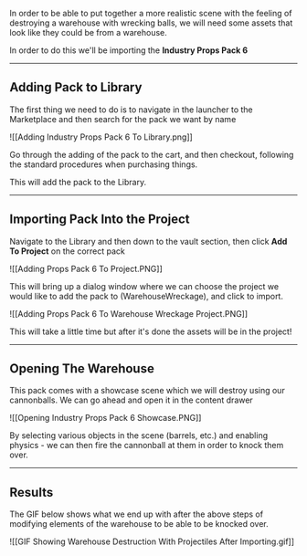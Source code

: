 In order to be able to put together a more realistic scene with the feeling of destroying a warehouse with wrecking balls, we will need some assets that look like they could be from a warehouse.

In order to do this we'll be importing the **Industry Props Pack 6** 

---
## Adding Pack to Library

The first thing we need to do is to navigate in the launcher to the Marketplace and then search for the pack we want by name

![[Adding Industry Props Pack 6 To Library.png]]

Go through the adding of the pack to the cart, and then checkout, following the standard procedures when purchasing things. 

This will add the pack to the Library.

---
## Importing Pack Into the Project

Navigate to the Library and then down to the vault section, then click **Add To Project** on the correct pack

![[Adding Props Pack 6 To Project.PNG]]

This will bring up a dialog window where we can choose the project we would like to add the pack to (WarehouseWreckage), and click to import.

![[Adding Props Pack 6 To Warehouse Wreckage Project.PNG]]

This will take a little time but after it's done the assets will be in the project!

---

## Opening The Warehouse

This pack comes with a showcase scene which we will destroy using our cannonballs. We can go ahead and open it in the content drawer

![[Opening Industry Props Pack 6 Showcase.PNG]]

By selecting various objects in the scene (barrels, etc.) and enabling physics - we can then fire the cannonball at them in order to knock them over.

---
## Results

The GIF below shows what we end up with after the above steps of modifying elements of the warehouse to be able to be knocked over.

![[GIF Showing Warehouse Destruction With Projectiles After Importing.gif]]
